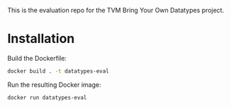 This is the evaluation repo for the TVM Bring Your Own Datatypes project.

# Installation
Build the Dockerfile:
```bash
docker build . -t datatypes-eval
```

Run the resulting Docker image:
```bash
docker run datatypes-eval
```
